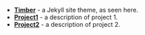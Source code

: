- [**Timber**](https://github.com/bytes42/timber "View the timber project on GitHub") - a Jekyll site theme, as seen here.
- [**Project1**](https://github.com/bytes42/timber "View the timber project on GitHub") - a description of project 1.
- [**Project2**](https://github.com/bytes42/timber "View the timber project on GitHub") - a description of project 2.
